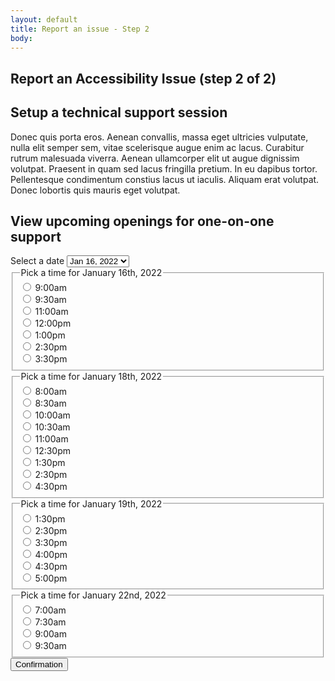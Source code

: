 ```yaml
---
layout: default
title: Report an issue - Step 2
body:
---
```


<main id="main-content">
  <div class="bg-base-lightest">
    <section class="grid-container usa-section">
      <div class="grid-row flex-justify-center">
        <div class="grid-col-12 tablet:grid-col-12 desktop:grid-col-12">
          <div class="
                bg-white
                padding-y-3 padding-x-5
                border border-base-lighter
              ">
            <h1 class="margin-bottom-0">Report an Accessibility Issue (step 2 of 2)</h1>
            <h2>Setup a technical support session</h2>
            <p>Donec quis porta eros. Aenean convallis, massa eget ultricies vulputate, nulla elit semper sem, vitae scelerisque augue enim ac lacus. Curabitur rutrum malesuada viverra. Aenean ullamcorper elit ut augue dignissim volutpat. Praesent in quam sed lacus fringilla pretium. In eu dapibus tortor. Pellentesque condimentum constius lacus ut iaculis. Aliquam erat volutpat. Donec lobortis quis mauris eget volutpat.</p>
            <h2 class="margin-top-5">View upcoming openings for one-on-one support</h2>
            <form id="dateForm" method="get" action="{{ '/confirmation' | url }}">
              <div id="tabbed-interface" class="height-mobile">
                <label class="usa-label margin-top-0" for="tabs">Select a date</label>
                <select class="usa-select" id="tabs">
                  <option disabled>Select a date</option>
                  <option value="Jan-16-2022">Jan 16, 2022</option>
                  <option value="Jan-18-2022">Jan 18, 2022</option>
                  <option value="Jan-19-2022">Jan 19, 2022</option>
                  <option value="Jan-22-2022">Jan 22, 2022</option>
                </select>
                <div id="Jan-16-2022" class="tab-content active">
                    <fieldset class="usa-fieldset flex">
                      <legend class="usa-legend">Pick a time for January 16th, 2022</legend>
                      <div class="usa-radio">
                        <input class="usa-radio__input usa-radio__input--tile" id="time-1" type="radio" name="day-1-time" value="9:00am"/>
                        <label class="usa-radio__label" for="time-1">9:00am</label>
                      </div>
                      <div class="usa-radio">
                        <input class="usa-radio__input usa-radio__input--tile" id="time-2" type="radio" name="day-1-time" value="9:30am" />
                        <label class="usa-radio__label" for="time-2">9:30am</label>
                      </div>
                      <div class="usa-radio">
                        <input class="usa-radio__input usa-radio__input--tile" id="time-3" type="radio" name="day-1-time" value="11:00am" />
                        <label class="usa-radio__label" for="time-3">11:00am</label>
                      </div>
                      <div class="usa-radio">
                        <input class="usa-radio__input usa-radio__input--tile" id="time-4" type="radio" name="day-1-time" value="12:00pm" />
                        <label class="usa-radio__label" for="time-4">12:00pm</label>
                      </div>
                      <div class="usa-radio">
                        <input class="usa-radio__input usa-radio__input--tile" id="time-5" type="radio" name="day-1-time" value="1:00pm" />
                        <label class="usa-radio__label" for="time-5">1:00pm</label>
                      </div>
                      <div class="usa-radio">
                        <input class="usa-radio__input usa-radio__input--tile" id="time-6" type="radio" name="day-1-time" value="2:30pm" />
                        <label class="usa-radio__label" for="time-6">2:30pm</label>
                      </div>
                      <div class="usa-radio">
                        <input class="usa-radio__input usa-radio__input--tile" id="time-7" type="radio" name="day-1-time" value="3:30pm" />
                        <label class="usa-radio__label" for="time-7">3:30pm</label>
                      </div>
                    </fieldset>
                </div>
                <div id="Jan-18-2022" class="tab-content">
                  <fieldset class="usa-fieldset flex">
                    <legend class="usa-legend">Pick a time for January 18th, 2022</legend>
                    <div class="usa-radio">
                      <input class="usa-radio__input usa-radio__input--tile" id="time-11" type="radio" name="day-2-time" value="8:00am" />
                      <label class="usa-radio__label" for="time-11">8:00am</label>
                    </div>
                    <div class="usa-radio">
                      <input class="usa-radio__input usa-radio__input--tile" id="time-12" type="radio" name="day-2-time" value="8:30am" />
                      <label class="usa-radio__label" for="time-12">8:30am</label>
                    </div>
                    <div class="usa-radio">
                      <input class="usa-radio__input usa-radio__input--tile" id="time-13" type="radio" name="day-2-time" value="10:00am" />
                      <label class="usa-radio__label" for="time-13">10:00am</label>
                    </div>
                    <div class="usa-radio">
                      <input class="usa-radio__input usa-radio__input--tile" id="time-14" type="radio" name="day-2-time" value="10:30am" />
                      <label class="usa-radio__label" for="time-14">10:30am</label>
                    </div>
                    <div class="usa-radio">
                      <input class="usa-radio__input usa-radio__input--tile" id="time-15" type="radio" name="day-2-time" value="11:00am" />
                      <label class="usa-radio__label" for="time-15">11:00am</label>
                    </div>
                    <div class="usa-radio">
                      <input class="usa-radio__input usa-radio__input--tile" id="time-16" type="radio" name="day-2-time" value="12:30pm" />
                      <label class="usa-radio__label" for="time-16">12:30pm</label>
                    </div>
                    <div class="usa-radio">
                      <input class="usa-radio__input usa-radio__input--tile" id="time-17" type="radio" name="day-2-time" value="1:30pm" />
                      <label class="usa-radio__label" for="time-17">1:30pm</label>
                    </div>
                    <div class="usa-radio">
                      <input class="usa-radio__input usa-radio__input--tile" id="time-18" type="radio" name="day-2-time" value="2:30pm" />
                      <label class="usa-radio__label" for="time-18">2:30pm</label>
                    </div>
                    <div class="usa-radio">
                      <input class="usa-radio__input usa-radio__input--tile" id="time-19" type="radio" name="day-2-time" value="4:30pm" />
                      <label class="usa-radio__label" for="time-19">4:30pm</label>
                    </div>
                  </fieldset>
                </div>
                <div id="Jan-19-2022" class="tab-content">
                  <fieldset class="usa-fieldset flex">
                    <legend class="usa-legend">Pick a time for January 19th, 2022</legend>
                    <div class="usa-radio">
                      <input class="usa-radio__input usa-radio__input--tile" id="time-20" type="radio" name="day-3-time" value="1:30pm" />
                      <label class="usa-radio__label" for="time-20">1:30pm</label>
                    </div>
                    <div class="usa-radio">
                      <input class="usa-radio__input usa-radio__input--tile" id="time-21" type="radio" name="day-3-time" value="2:30pm" />
                      <label class="usa-radio__label" for="time-21">2:30pm</label>
                    </div>
                    <div class="usa-radio">
                      <input class="usa-radio__input usa-radio__input--tile" id="time-22" type="radio" name="day-3-time" value="3:30pm" />
                      <label class="usa-radio__label" for="time-22">3:30pm</label>
                    </div>
                    <div class="usa-radio">
                      <input class="usa-radio__input usa-radio__input--tile" id="time-23" type="radio" name="day-3-time" value="4:00pm" />
                      <label class="usa-radio__label" for="time-23">4:00pm</label>
                    </div>
                    <div class="usa-radio">
                      <input class="usa-radio__input usa-radio__input--tile" id="time-24" type="radio" name="day-3-time" value="4:30pm" />
                      <label class="usa-radio__label" for="time-24">4:30pm</label>
                    </div>
                    <div class="usa-radio">
                      <input class="usa-radio__input usa-radio__input--tile" id="time-34" type="radio" name="day-3-time" value="5:00pm" />
                      <label class="usa-radio__label" for="time-34">5:00pm</label>
                    </div>
                  </fieldset>
                </div>
                <div id="Jan-22-2022" class="tab-content">
                  <fieldset class="usa-fieldset flex">
                    <legend class="usa-legend">Pick a time for January 22nd, 2022</legend>
                    <div class="usa-radio">
                      <input class="usa-radio__input usa-radio__input--tile" id="time-30" type="radio" name="day-4-time" value="7:00am" />
                      <label class="usa-radio__label" for="time-30">7:00am</label>
                    </div>
                    <div class="usa-radio">
                      <input class="usa-radio__input usa-radio__input--tile" id="time-31" type="radio" name="day-4-time" value="7:30am" />
                      <label class="usa-radio__label" for="time-31">7:30am</label>
                    </div>
                    <div class="usa-radio">
                      <input class="usa-radio__input usa-radio__input--tile" id="time-32" type="radio" name="day-4-time" value="9:00am" />
                      <label class="usa-radio__label" for="time-32">9:00am</label>
                    </div>
                    <div class="usa-radio">
                      <input class="usa-radio__input usa-radio__input--tile" id="time-33" type="radio" name="day-4-time" value="9:30am" />
                      <label class="usa-radio__label" for="time-33">9:30am</label>
                    </div>
                  </fieldset>
                </div>
              </div>
              <button class="usa-button margin-y-4" id="save-info">Confirmation</a>
            </form>
          </div>
        </div>
      </div>
    </section>

  </div>
</main>

<script type="application/javascript">
  
  // Create faux tabs with select dropdown
  const tabs = document.querySelector('#tabs');
  const tabContents = document.querySelectorAll('.tab-content');

  if (document.querySelector('#tabs')) {
    tabs.addEventListener('change', () => {
      tabContents.forEach(tabContent => {
        tabContent.classList.remove('active');
        tabContent.blur();
      });
      const selectedTab = document.querySelector(`#${tabs.value}`);
      selectedTab.classList.add('active');
    });
  }

  // Get all the radio buttons
  const buttons = document.querySelectorAll('input[type="radio"]');

  // Add a click event listener to each button
  buttons.forEach(button => {
    button.addEventListener('click', () => {
      const lastButtonClicked = button.value;
      localStorage.setItem("time", lastButtonClicked);
      // When a button is clicked, deselect all buttons in the other groups
      buttons.forEach(otherButton => {
        if (otherButton !== button && otherButton.name !== button.name) {
          otherButton.checked = false;
        }
      });
    });
  });

  // Submit form
  document.querySelector('#dateForm').addEventListener('keypress', function(e) {
    if(e.target.tagName != 'BUTTON') {
      e.preventDefault();
    }  
  });

  const submitButton = document.getElementById("save-info");
  submitButton.addEventListener("click", saveDate);

  function saveDate() {
    // Get the form data and format day to be human-readable
    const day = document.querySelector('#tabs').value;
    const date = new Date(day);
    const formattedDay = date.toLocaleDateString('en-US', { month: 'long', day: 'numeric', year: 'numeric' });

    // Save the form data to local storage
    localStorage.setItem("formattedDay", formattedDay);
  }
</script>
